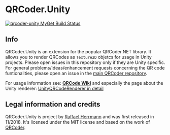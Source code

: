 # QRCoder.Unity
[![qrcoder-unity MyGet Build Status](https://www.myget.org/BuildSource/Badge/qrcoder-unity?identifier=ebdfbc4c-0c57-4f3d-9afd-1f9a0abde8ca)](https://www.myget.org/feed/Packages/qrcoder-unity)
## Info 

QRCoder.Unity is an extension for the popular QRCoder.NET library. It allows you to render QRCodes as `Texture2D` objetcs for usage in Unity projects. Please open issues in this repository only if they are Unity specific. For general problems/ideas/enhancement requests concerning the QR code funtionalities, please open an issue in the [main QRCoder repository](https://github.com/codebude/QRCoder).

For usage information see:
[**QRCode Wiki**](https://github.com/codebude/QRCoder/wiki) and especially the page about the Unity renderer: [UnityQRCodeRenderer in detail](https://github.com/codebude/QRCoder/wiki/Advanced-usage---QR-Code-renderers#27-unityqrcode-renderer-in-detail)
 

## Legal information and credits

QRCoder.Unity is project by [Raffael Herrmann](http://raffaelherrmann.de) and was first released 
in 11/2018. It's licensed under the MIT license and based on the work of [QRCoder](https://github.com/codebude/QRCoder).